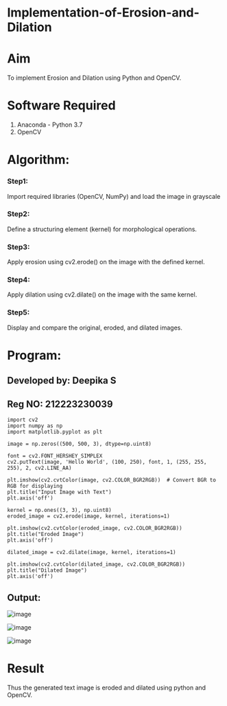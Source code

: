 # Implementation-of-Erosion-and-Dilation
# Aim
To implement Erosion and Dilation using Python and OpenCV.
# Software Required
1. Anaconda - Python 3.7
2. OpenCV
# Algorithm:
### Step1:
Import required libraries (OpenCV, NumPy) and load the image in grayscale

### Step2:
Define a structuring element (kernel) for morphological operations.

### Step3:
Apply erosion using cv2.erode() on the image with the defined kernel.

### Step4:
Apply dilation using cv2.dilate() on the image with the same kernel.

### Step5:
Display and compare the original, eroded, and dilated images.
 
# Program:
## Developed by: Deepika S
## Reg NO: 212223230039
```
import cv2
import numpy as np
import matplotlib.pyplot as plt
```
```
image = np.zeros((500, 500, 3), dtype=np.uint8)
```
```
font = cv2.FONT_HERSHEY_SIMPLEX
cv2.putText(image, 'Hello World', (100, 250), font, 1, (255, 255, 255), 2, cv2.LINE_AA)
```
```
plt.imshow(cv2.cvtColor(image, cv2.COLOR_BGR2RGB))  # Convert BGR to RGB for displaying
plt.title("Input Image with Text")
plt.axis('off')
```
```
kernel = np.ones((3, 3), np.uint8)
eroded_image = cv2.erode(image, kernel, iterations=1)
```
```
plt.imshow(cv2.cvtColor(eroded_image, cv2.COLOR_BGR2RGB))
plt.title("Eroded Image")
plt.axis('off')
```
```
dilated_image = cv2.dilate(image, kernel, iterations=1)
```
```
plt.imshow(cv2.cvtColor(dilated_image, cv2.COLOR_BGR2RGB)) 
plt.title("Dilated Image")
plt.axis('off')
```

## Output:

![image](https://github.com/user-attachments/assets/fc675126-5b25-469d-bc8b-efd1de8da69d)

![image](https://github.com/user-attachments/assets/5ba57752-8b3f-4e4e-8b62-07ff93c4afb3)

![image](https://github.com/user-attachments/assets/1cc3f1e3-8ee5-40e1-a4b8-c2aada6aef88)


# Result
Thus the generated text image is eroded and dilated using python and OpenCV.
